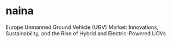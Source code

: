 # naina
Europe Unmanned Ground Vehicle (UGV) Market: Innovations, Sustainability, and the Rise of Hybrid and Electric-Powered UGVs
